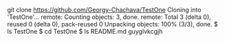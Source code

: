 git clone https://github.com/Georgy-Chachava/TestOne
Cloning into 'TestOne'...
remote: Counting objects: 3, done.
remote: Total 3 (delta 0), reused 0 (delta 0), pack-reused 0
Unpacking objects: 100% (3/3), done.
$ ls
TestOne
$ cd TestOne
$ ls
README.md
guyglvkcgjh
